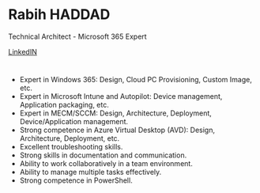 # **Rabih HADDAD**
Technical Architect - Microsoft 365 Expert

</small>[LinkedIN](https://www.linkedin.com/in/rabih-haddad-4824b22a/?msgControlName=view_message_button&msgConversationId=2-NDcxM2YzOTEtNTFjNy00NDE3LTk0ZTgtYjNkODBiZTg3YTIxXzAxMg%3D%3D&msgOverlay=true)</small>
#

- Expert in Windows 365: Design, Cloud PC Provisioning, Custom Image, etc.
- Expert in Microsoft Intune and Autopilot: Device management, Application packaging, etc.
- Expert in MECM/SCCM: Design, Architecture, Deployment, Device/Application management.
- Strong competence in Azure Virtual Desktop (AVD): Design, Architecture, Deployment, etc.
- Excellent troubleshooting skills.
- Strong skills in documentation and communication.
- Ability to work collaboratively in a team environment.
- Ability to manage multiple tasks effectively.
- Strong competence in PowerShell.


